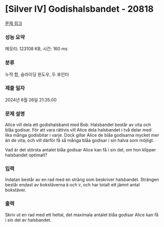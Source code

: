 # [Silver IV] Godishalsbandet - 20818 

[문제 링크](https://www.acmicpc.net/problem/20818) 

### 성능 요약

메모리: 123108 KB, 시간: 160 ms

### 분류

누적 합, 슬라이딩 윈도우, 두 포인터

### 제출 일자

2024년 6월 26일 21:35:00

### 문제 설명

<p>Alice vill dela ett godishalsband med Bob. Halsbandet består av vita och blåa godisar. För att vara rättvis vill Alice dela halsbandet i två delar med lika många godisbitar i varje. Dock gillar Alice de blåa godisarna mycket mer än de vita, och vill därför få så många blåa godisar i sin halva som möjligt.</p>

<p>Vad är det största antalet blåa godisar Alice kan få i sin del, om hon klipper halsbandet optimalt?</p>

### 입력 

 <p>Indatan består av en rad med en sträng som beskriver halsbandet. Strängen består endast av bokstäverna <code>B</code> och <code>V</code>, och har totalt ett jämnt antal bokstäver.</p>

### 출력 

 <p>Skriv ut en rad med ett heltal, det maximala antalet blåa godisar Alice kan få i sin del av halsbandet.</p>

